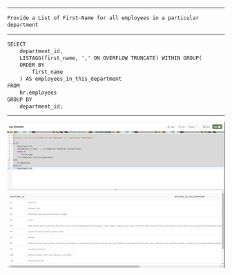 --------------------------------------------------------------------------------
    Provide a List of First-Name for all employees in a particular department
--------------------------------------------------------------------------------
    SELECT
        department_id,
        LISTAGG(first_name, ',' ON OVERFLOW TRUNCATE) WITHIN GROUP(
        ORDER BY
            first_name
        ) AS employees_in_this_department
    FROM
        hr.employees
    GROUP BY
        department_id;

--------------------------------------------------------------------------------

![!](../../../Assets/Oracle/Scenario-Provide-List-of-Employees-Per-deparment-id-using-listagg().PNG)